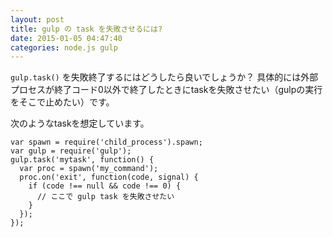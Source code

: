 ```yaml
---
layout: post
title: gulp の task を失敗させるには?
date: 2015-01-05 04:47:40
categories: node.js gulp
---
```

<p><code>gulp.task()</code> を失敗終了するにはどうしたら良いでしょうか？
具体的には外部プロセスが終了コード0以外で終了したときにtaskを失敗させたい（gulpの実行をそこで止めたい）です。</p>

<p>次のようなtaskを想定しています。</p>

<pre><code>var spawn = require('child_process').spawn;
var gulp = require('gulp');
gulp.task('mytask', function() {
  var proc = spawn('my_command');
  proc.on('exit', function(code, signal) {
    if (code !== null &amp;&amp; code !== 0) {
      // ここで gulp task を失敗させたい
    }
  });
});
</code></pre>
